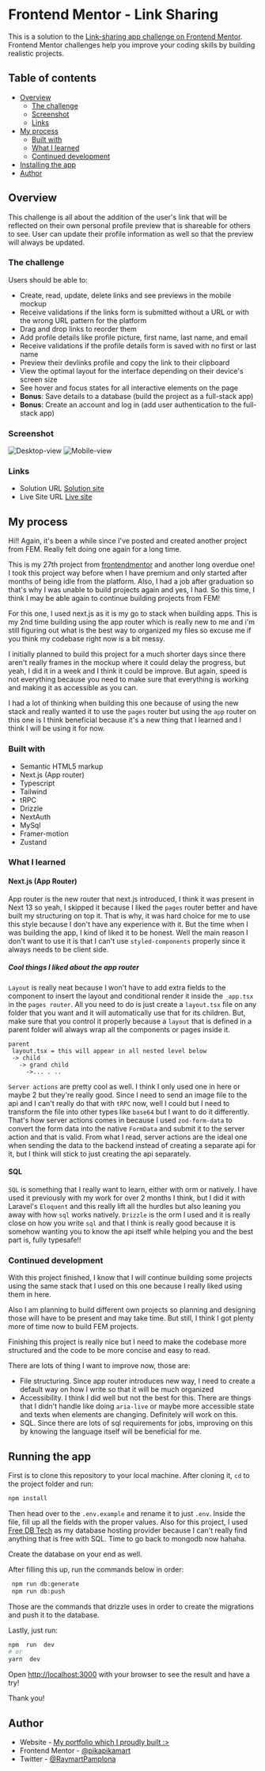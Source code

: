  
# Frontend Mentor - Link Sharing

This is a solution to the [Link-sharing app challenge on Frontend Mentor](https://www.frontendmentor.io/challenges/linksharing-app-Fbt7yweGsT). Frontend Mentor challenges help you improve your coding skills by building realistic projects. 


## Table of contents

- [Overview](#overview)
  - [The challenge](#the-challenge)
  - [Screenshot](#screenshot)
  - [Links](#links)
- [My process](#my-process)
  - [Built with](#built-with)
  - [What I learned](#what-i-learned)
  - [Continued development](#continued-development)
- [Installing the app](#running-the-app)
- [Author](#author)

## Overview

This challenge is all about the addition of the user's link that will be reflected on their own personal profile preview that is shareable for others to see. User can update their profile information as well so that the preview will always be updated.

### The challenge
Users should be able to:

- Create, read, update, delete links and see previews in the mobile mockup
- Receive validations if the links form is submitted without a URL or with the wrong URL pattern for the platform
- Drag and drop links to reorder them
- Add profile details like profile picture, first name, last name, and email
- Receive validations if the profile details form is saved with no first or last name
- Preview their devlinks profile and copy the link to their clipboard
- View the optimal layout for the interface depending on their device's screen size
- See hover and focus states for all interactive elements on the page
- **Bonus**: Save details to a database (build the project as a full-stack app)
- **Bonus**: Create an account and log in (add user authentication to the full-stack app)

### Screenshot

![Desktop-view](finished/desktop.png)
![Mobile-view](finished/mobile.png)

### Links

- Solution URL [Solution site](https://www.frontendmentor.io/solutions/link-sharing-app-nextjs-typescript-tailwind-RrwJFUT9uy)
- Live Site URL [Live site](https://link-sharing-devs.vercel.app/)

## My process

Hi!! Again, it's been a while since I've posted and created another project from FEM. Really felt doing one again for a long time.

This is my 27th project from [frontendmentor](https://www.frontendmentor.io/) and another long overdue one! I took this project way before when I have premium and only started after months of being idle from the platform. Also, I had a job after graduation so that's why I was unable to build projects again and yes, I had. So this time, I think I may be able again to continue building projects from FEM!

For this one, I used next.js as it is my go to stack when building apps. This is my 2nd time building using the app router which is really new to me and i'm still figuring out what is the best way to organized my files so excuse me if you think my codebase right now is a bit messy.

I initially planned to build this project for a much shorter days since there aren't really frames in the mockup where it could delay the progress, but yeah, I did it in a week and I think it could be improve. But again, speed is not everything because you need to make sure that everything is working and making it as accessible as you can.

I had a lot of thinking when building this one because of using the new stack and really wanted it to use the `pages` router but using the `app` router on this one is I think beneficial because it's a new thing that I learned and I think I will be using it for now.

### Built with

- Semantic HTML5 markup
- Next.js (App router)
- Typescript
- Tailwind
- tRPC
- Drizzle
- NextAuth
- MySql
- Framer-motion
- Zustand

### What I learned

#### Next.js (App Router)

App router is the new router that next.js introduced, I think it was present in Next 13 so yeah, I skipped it because I liked the `pages` router better and have built my structuring on top it. That is why, it was hard choice for me to use this style because I don't have any experience with it. But the time when I was building the app, I kind of liked it to be honest. Well the main reason I don't want to use it is that I can't use `styled-components` properly since it always needs to be client side.

##### Cool things I liked about the app router

`Layout` is really neat because I won't have to add extra fields to the component to insert the layout and conditional render it inside the `_app.tsx` in the `pages router`. All you need to do is just create a `layout.tsx` file on any folder that you want and it will automatically use that for its children. But, make sure that you control it properly because a `layout` that is defined in a parent folder will always wrap all the components or pages inside it.

```
parent
 layout.tsx = this will appear in all nested level below
 -> child
   -> grand child
     ->... . ..
```

`Server actions` are pretty cool as well. I think I only used one in here or maybe 2 but they're really good. Since I need to send an image file to the api and I can't really do that with `tRPC` now, well I could but I need to transform the file into other types like `base64` but I want to do it differently. That's how server actions comes in because I used `zod-form-data` to convert the form data into the native `FormData` and submit it to the server action and that is valid. From what I read, server actions are the ideal one when sending the data to the backend instead of creating a separate api for it, but I think will stick to just creating the api separately.

#### SQL

`SQL` is something that I really want to learn, either with orm or natively. I have used it previously with my work for over 2 months I think, but I did it with Laravel's `Eloquent` and this really lift all the hurdles but also leaning you away with how `sql` works natively. `Drizzle` is the orm I used and it is really close on how you write `sql` and that I think is really good because it is somehow wanting you to know the api itself while helping you and the best part is, fully typesafe!!


### Continued development

With this project finished, I know that I will continue building some projects using the same stack that I used on this one because I really liked using them in here.

Also I am planning to build different own projects so planning and designing those will have to be present and may take time. But still, I think I got plenty more of time now to build FEM projects.

Finishing this project is really nice but I need to make the codebase more structured and the code to be more concise and easy to read.

There are lots of thing I want to improve now, those are:

 - File structuring. Since app router introduces new way, I need to create a default way on how I write so that it will be much organized
 - Accessibility. I think I did well but not the best for this. There are things that I didn't handle like doing `aria-live` or maybe more accessible state and texts when elements are changing. Definitely will work on this.
 - SQL. Since there are lots of sql requirements for jobs, improving on this by knowing the language itself will be beneficial for me.


## Running the app

First is to clone this repository to your local machine. After cloning it, `cd` to the project folder and run:
```bash
npm install
```

Then head over to the `.env.example` and rename it to just `.env`. Inside the file, fill up all the fields with the proper values. Also for this project, I used [Free DB Tech](https://freedb.tech/) as my database hosting provider because I can't really find anything that is free with SQL. Time to go back to mongodb now hahaha.

Create the database on your end as well.

After filling this up, run the commands below in order:

```bash
 npm run db:generate
 npm run db:push
```

Those are the commands that drizzle uses in order to create the migrations and push it to the database.

Lastly, just run:
  
```bash
npm  run  dev
# or
yarn  dev
```
Open [http://localhost:3000](http://localhost:3000) with your browser to see the result and have a try!


Thank you!

## Author

- Website - [My portfolio which I proudly built :>](https://pikamart.vercel.app/)
- Frontend Mentor - [@pikapikamart](https://www.frontendmentor.io/profile/pikapikamart)
- Twitter - [@RaymartPamplona](https://twitter.com/RaymartPamplona)